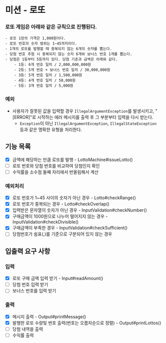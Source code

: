 # 미션 - 로또

### 로또 게임은 아래와 같은 규칙으로 진행된다.

```
- 로또 1장의 가격은 1,000원이다.
- 로또 번호의 숫자 범위는 1~45까지이다.
- 1개의 로또를 발행할 때 중복되지 않는 6개의 숫자를 뽑는다.
- 당첨 번호 추첨 시 중복되지 않는 숫자 6개와 보너스 번호 1개를 뽑는다.
- 당첨은 1등부터 5등까지 있다. 당첨 기준과 금액은 아래와 같다.
    - 1등: 6개 번호 일치 / 2,000,000,000원
    - 2등: 5개 번호 + 보너스 번호 일치 / 30,000,000원
    - 3등: 5개 번호 일치 / 1,500,000원
    - 4등: 4개 번호 일치 / 50,000원
    - 5등: 3개 번호 일치 / 5,000원
```

### 예외

- 사용자가 잘못된 값을 입력할 경우 `IllegalArgumentException`를 발생시키고, "[ERROR]"로 시작하는 에러 메시지를 출력 후 그 부분부터 입력을 다시 받는다.
  - `Exception`이 아닌 `IllegalArgumentException`, `IllegalStateException` 등과 같은 명확한 유형을 처리한다.

## 기능 목록

- [x] 금액에 해당하는 만큼 로또를 발행 - LottoMachine#issueLotto()
- [ ] 로또 번호와 당첨 번호를 비교하여 당첨인지 확인
- [ ] 수익률을 소수점 둘째 자리에서 반올림해서 계산

### 예외처리

- [x] 로또 번호가 1~45 사이의 숫자가 아닌 경우 - Lotto#checkRange()
- [x] 로또 번호가 중복되는 경우 - Lotto#checkOverlap()
- [x] 입력받은 문자열이 숫자가 아닌 경우 - InputValidation#checkNumber()
- [x] 구매금액이 1000원으로 나누어 떨어지지 않는 경우 - InputValidation#checkDivisible()
- [x] 구매금액이 부족한 경우 - InputValidation#checkSufficient()
- [ ] 당첨번호가 쉼표(,)를 기준으로 구분되어 있지 않는 경우

## 입출력 요구 사항

### 입력

- [x] 로또 구매 금액 입력 받기 - Input#readAmount()
- [ ] 당첨 번호 입력 받기
- [ ] 보너스 번호를 입력 받기

### 출력

- [x] 메시지 출력 - Output#printMessage()
- [x] 발행한 로또 수량및 번호 출력(번호는 오름차순으로 정렬) - Output#printLottos()
- [ ] 당첨 내역을 출력
- [ ] 수익률 출력